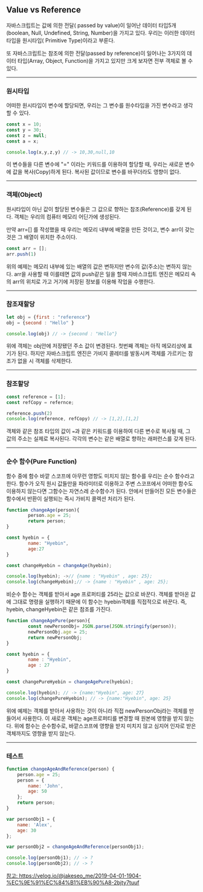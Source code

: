 ## Value vs Reference

자바스크립트는 값에 의한 전달( passed by value)이 일어난 데이터 타입5개 (boolean, Null, Undefined, String, Number)을 가지고 있다. 우리는 이러한 데이터 타입을 원시타입( Primitive Type)이라고 부룬다.

또 자바스크립트는 참조에 의한 전달(passed by reference)이 일어나는 3가지의 데이터 타입(Array, Object, Function)을 가지고 있지만 크게 보자면 전부 객체로 볼 수 있다.

---

### 원시타입

어떠한 원시타입이 변수에 할당되면, 우리는 그 변수를 원수타입을 가진 변수라고 생각할 수 있다.

```jsx
const x = 10;
const y = 30;
const z = null;
const a = x;

console.log(x,y,z,y) // -> 10,30,null,10
```

이 변수들을 다른 변수에 "=" 이라는 키워드를 이용하여 할당할 때, 우리는 새로운 변수에 값을 복사(Copy)하게 된다. 복사된 값이므로 변수를 바꾸더라도 영향이 없다.

---

### 객체(Object)

원시타입이 아닌 값이 할당된 변수들은 그 값으로 향하는 참조(Reference)를 갖게 된다. 객체는 우리의 컴퓨터 메모리 어딘가에 생성된다. 

만약 arr=[] 를 작성했을 때 우리는 메모리 내부에 배열을 만든 것이고, 변수 arr이 갖는 것은 그 배열이 위치한 주소이다.

```jsx
const arr = [];
arr.push(1)
```

위의 예제는 메모리 내부에 있는 배열의 값은 변하지만 변수의 값(주소)는 변하지 않는다. arr을 사용할 때 이를테면 값의 push같은 일을 할때 자바스크립트 엔진은 메모리 속의 arr의 위치로 가고 거기에 저장된 정보를 이용해 작업을 수행한다.

---

### 참조재할당

```jsx
let obj = {first : "reference"}
obj = {second : "Hello" }

console.log(obj) // -> {second : "Hello"}
```

위에 객체는 obj안에 저장됐던 주소 값이 변경된다. 첫번째 겍체는 아직 메모리상에 표기가 된다. 하지만 자바스크립트 엔진은 가비지 콜레터를 발동시켜 객체를 가르키는 참조가 없을 시 객체를 삭제한다. 

---

### 참조할당

```jsx
const reference = [1];
const refCopy = refernce;

reference.push(2)
console.log(reference, refCopy) // -> [1,2],[1,2]
```

객체와 같은 참조 타입의 값이 `=`과 같은 키워드를 이용하여 다른 변수로 복사될 때, 그 값의 주소는 실제로 복사된다. 각각의 변수는 같은 배열로 향하는 래퍼런스를 갖게 된다.

---

### 순수 함수(Pure Function)

함수 중에 함수 바깥 스코프에 아무런 영향도 미치지 않는 함수를 우리는 순수 함수라고 한다. 함수가 오직 원시 값들만을 파라미터로 이용하고 주변 스코프에서 어떠한 함수도 이용하지 않는다면 그함수는 자연스레 순수함수가 된다. 안에서 만들어진 모든 변수들은 함수에서 반환이 실행되는 즉시 가비지 콜렉션 처리가 된다.

```jsx
function changeAge(person){
		person.age = 25;
		return person;
}

const hyebin = {
		name: "Hyebin",
		age:27
}

const changeHyebin = changeAge(hyebin);

console.log(hyebin); ->// {name : "Hyebin" , age: 25};
console.log(changeHyebin);// -> {name : "Hyebin" , age: 25};
```

비순수 함수는 객체를 받아서 age 프로퍼티를 25라는 값으로 바꾼다. 객체를 받아온 값에 그대로 명령을 실행하기 때문에 이 함수는 hyebin객체를 직접적으로 바꾼다. 즉, hyebin, changeHyebin은 같은 참조를 가진다.

```jsx
function changeAgePure(person){
		const newPersonObj= JSON.parse(JSON.stringify(person));
		newPersonObj.age = 25;
		return newPersonObj;
}

const hyebin = {
		name : "Hyebin",
		age : 27
}

const changePureHyebin = changeAgePure(hyebin);

console.log(hyebin); // -> {name:"Hyebin", age: 27}
console.log(changePureHyebin); // -> {name:"Hyebin", age: 25}
```

위에 예제는 객체를 받아서 사용하는 것이 아니라 직접 newPersonObj라는 객체를 만들어서 사용한다. 이 새로운 객체는 age프로퍼티를 변경할 때 원본에 영향을 받지 않는다. 위에 함수는 순수함수로, 바깥스코프에 영향을 받지 미치지 않고 심지어 인자로 받은 객체까지도 영향을 받지 않는다.

---

### 테스트

```jsx
function changeAgeAndReference(person) {
	person.age = 25;
	person = {
		name: 'John',
		age: 50
    };
	return person;
}

var personObj1 = {
	name: 'Alex',
	age: 30
};

var personObj2 = changeAgeAndReference(personObj1);

console.log(personObj1); // -> ?
console.log(personObj2); // -> ?
```

<a href="https://velog.io/@jakeseo_me/2019-04-01-1904-%EC%9E%91%EC%84%B1%EB%90%A8-2bjty7tuuf">참고: https://velog.io/@jakeseo_me/2019-04-01-1904-%EC%9E%91%EC%84%B1%EB%90%A8-2bjty7tuuf</a>
